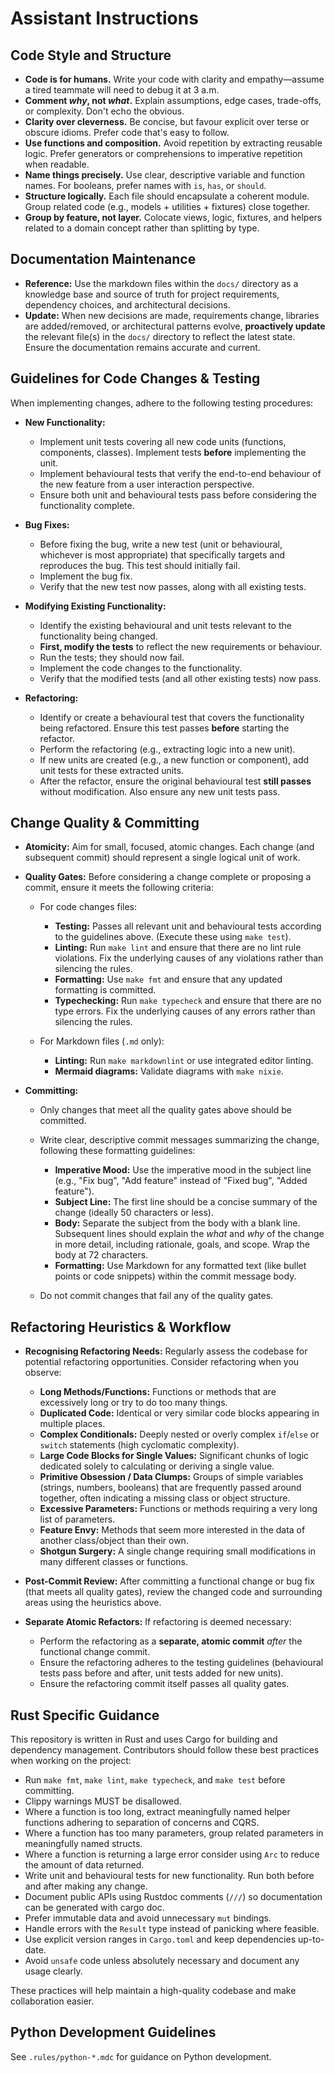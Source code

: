 # Assistant Instructions

## Code Style and Structure

- **Code is for humans.** Write your code with clarity and empathy—assume a
  tired teammate will need to debug it at 3 a.m.
- **Comment *why*, not *what*.** Explain assumptions, edge cases, trade-offs, or
  complexity. Don't echo the obvious.
- **Clarity over cleverness.** Be concise, but favour explicit over terse or
  obscure idioms. Prefer code that's easy to follow.
- **Use functions and composition.** Avoid repetition by extracting reusable
  logic. Prefer generators or comprehensions to imperative repetition when
  readable.
- **Name things precisely.** Use clear, descriptive variable and function names.
  For booleans, prefer names with `is`, `has`, or `should`.
- **Structure logically.** Each file should encapsulate a coherent module. Group
  related code (e.g., models + utilities + fixtures) close together.
- **Group by feature, not layer.** Colocate views, logic, fixtures, and helpers
  related to a domain concept rather than splitting by type.

## Documentation Maintenance

- **Reference:** Use the markdown files within the `docs/` directory as a
  knowledge base and source of truth for project requirements, dependency
  choices, and architectural decisions.
- **Update:** When new decisions are made, requirements change, libraries are
  added/removed, or architectural patterns evolve, **proactively update** the
  relevant file(s) in the `docs/` directory to reflect the latest state. Ensure
  the documentation remains accurate and current.

## Guidelines for Code Changes & Testing

When implementing changes, adhere to the following testing procedures:

- **New Functionality:**

  - Implement unit tests covering all new code units (functions, components,
    classes). Implement tests **before** implementing the unit.
  - Implement behavioural tests that verify the end-to-end behaviour of the new
    feature from a user interaction perspective.
  - Ensure both unit and behavioural tests pass before considering the
    functionality complete.

- **Bug Fixes:**

  - Before fixing the bug, write a new test (unit or behavioural, whichever is
    most appropriate) that specifically targets and reproduces the bug. This
    test should initially fail.
  - Implement the bug fix.
  - Verify that the new test now passes, along with all existing tests.

- **Modifying Existing Functionality:**

  - Identify the existing behavioural and unit tests relevant to the
    functionality being changed.
  - **First, modify the tests** to reflect the new requirements or behaviour.
  - Run the tests; they should now fail.
  - Implement the code changes to the functionality.
  - Verify that the modified tests (and all other existing tests) now pass.

- **Refactoring:**

  - Identify or create a behavioural test that covers the functionality being
    refactored. Ensure this test passes **before** starting the refactor.
  - Perform the refactoring (e.g., extracting logic into a new unit).
  - If new units are created (e.g., a new function or component), add unit tests
    for these extracted units.
  - After the refactor, ensure the original behavioural test **still passes**
    without modification. Also ensure any new unit tests pass.

## Change Quality & Committing

- **Atomicity:** Aim for small, focused, atomic changes. Each change (and
  subsequent commit) should represent a single logical unit of work.
- **Quality Gates:** Before considering a change complete or proposing a commit,
  ensure it meets the following criteria:
  
  - For code changes files:

    - **Testing:** Passes all relevant unit and behavioural tests according to
      the guidelines above. (Execute these using `make test`).
    - **Linting:** Run `make lint` and ensure that there are no lint rule
      violations. Fix the underlying causes of any violations rather than
      silencing the rules.
    - **Formatting:** Use `make fmt` and ensure that any updated formatting is
      committed.
    - **Typechecking:** Run `make typecheck` and ensure that there are no type
      errors. Fix the underlying causes of any errors rather than silencing
      the rules.

  - For Markdown files (`.md` only):

    - **Linting:** Run `make markdownlint` or use integrated editor linting.
    - **Mermaid diagrams:** Validate diagrams with `make nixie`.
      
- **Committing:**
  
  - Only changes that meet all the quality gates above should be committed.
  - Write clear, descriptive commit messages summarizing the change, following
    these formatting guidelines:

    - **Imperative Mood:** Use the imperative mood in the subject line (e.g.,
      "Fix bug", "Add feature" instead of "Fixed bug", "Added feature").
    - **Subject Line:** The first line should be a concise summary of the change
      (ideally 50 characters or less).
    - **Body:** Separate the subject from the body with a blank line. Subsequent
      lines should explain the *what* and *why* of the change in more detail,
      including rationale, goals, and scope. Wrap the body at 72 characters.
    - **Formatting:** Use Markdown for any formatted text (like bullet points or
      code snippets) within the commit message body.

  - Do not commit changes that fail any of the quality gates.

## Refactoring Heuristics & Workflow

- **Recognising Refactoring Needs:** Regularly assess the codebase for potential
  refactoring opportunities. Consider refactoring when you observe:

  - **Long Methods/Functions:** Functions or methods that are excessively long
    or try to do too many things.
  - **Duplicated Code:** Identical or very similar code blocks appearing in
    multiple places.
  - **Complex Conditionals:** Deeply nested or overly complex `if`/`else` or
    `switch` statements (high cyclomatic complexity).
  - **Large Code Blocks for Single Values:** Significant chunks of logic
    dedicated solely to calculating or deriving a single value.
  - **Primitive Obsession / Data Clumps:** Groups of simple variables (strings,
    numbers, booleans) that are frequently passed around together, often
    indicating a missing class or object structure.
  - **Excessive Parameters:** Functions or methods requiring a very long list of
    parameters.
  - **Feature Envy:** Methods that seem more interested in the data of another
    class/object than their own.
  - **Shotgun Surgery:** A single change requiring small modifications in many
    different classes or functions.

- **Post-Commit Review:** After committing a functional change or bug fix (that
  meets all quality gates), review the changed code and surrounding areas using
  the heuristics above.
- **Separate Atomic Refactors:** If refactoring is deemed necessary:

  - Perform the refactoring as a **separate, atomic commit** *after* the
    functional change commit.
  - Ensure the refactoring adheres to the testing guidelines (behavioural tests
    pass before and after, unit tests added for new units).
  - Ensure the refactoring commit itself passes all quality gates.

## Rust Specific Guidance

This repository is written in Rust and uses Cargo for building and dependency
management. Contributors should follow these best practices when working on the
project:

- Run `make fmt`, `make lint`, `make typecheck`, and `make test` before
  committing.
- Clippy warnings MUST be disallowed.
- Where a function is too long, extract meaningfully named helper functions
  adhering to separation of concerns and CQRS.
- Where a function has too many parameters, group related parameters in
  meaningfully named structs.
- Where a function is returning a large error consider using `Arc` to reduce the
  amount of data returned.
- Write unit and behavioural tests for new functionality. Run both before and
  after making any change.
- Document public APIs using Rustdoc comments (`///`) so documentation can be
  generated with cargo doc.
- Prefer immutable data and avoid unnecessary `mut` bindings.
- Handle errors with the `Result` type instead of panicking where feasible.
- Use explicit version ranges in `Cargo.toml` and keep dependencies up-to-date.
- Avoid `unsafe` code unless absolutely necessary and document any usage
  clearly.

These practices will help maintain a high-quality codebase and make
collaboration easier.

## Python Development Guidelines

See `.rules/python-*.mdc` for guidance on Python development.
